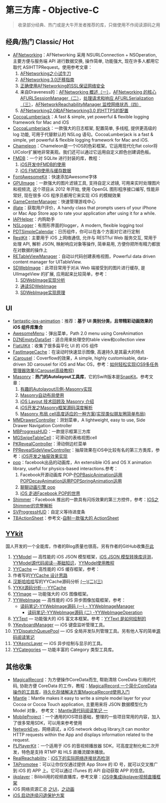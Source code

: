 # 第三方库 - Objective-C
> 收录部分经典、热门或是大牛开发者推荐的库，只做使用不作阅读源码之用

## 经典/热门 Classic/ Hot
- [AFNetworking][1]：AFNetworking 采用 NSURLConnection + NSOperation, 主要方便与服务端 API 进行数据交换, 操作简单, 功能强大, 现在许多人都用它取代 ASIHTTPRequest。使用参考文章：
	1. [AFNetworking之小试牛刀][2]
	2. [AFNetworking 3.0迁移指南][3]
	4. [正确使用AFNetworking的SSL保证网络安全][4]
	6. 来自Draveness的：[AFNetworking 概述（一）][5]，[AFNetworking 的核心 AFURLSessionManager（二）][6]，[处理请求和响应 AFURLSerialization（三）][7]，[AFNetworkReachabilityManager 监控网络状态（四）][8]
	7. [AFNetworking2.0和AFNetworking3.0 的HTTPS的配置][9]
- [CocoaLumberjack][10]：A fast & simple, yet powerful & flexible logging framework for Mac and iOS
- [CocoaLumberjack][11]：一款强大的日志框架, 配置简单, 多线程, 提供更高级的 log 功能, 可用于代替默认的 NSLog 语句。CocoaLumberjack is a fast & simple, yet powerful & flexible logging framework for Mac and iOS.
- [Chameleon][12]：Chameleon是一个iOS的色彩框架。它运用现代化flat color将UIColor扩展地非常美观。我们还可以通过它运用自定义颜色创建调色板。
- [FMDB][13]：一个对 SQLite 进行封装的库，教程：
	1. [iOS开发中FMDB的使用][14]
	2. [iOS FMDB使用与缓存数据][15]
- [FontAwesomeKit][16]：快速添加Awesome字体
- [GPUImage][17]：一款强大的图片滤镜工具, 支持自定义滤镜, 可用来实时处理图片和视频流, 这个项目从 2012 年开始, 使用 OpenGL 图形程序接口编写, 性能非常好, 现在很多 iOS 程序员都用它来实现 iOS 的模糊效果
- [GameCenterManager][18]：快速管理游戏中心
- [iRate][19]：获取用户评价，A handy class that prompts users of your iPhone or Mac App Store app to rate your application after using it for a while. 
- [IAPHelper][20]：内购助手
- [NSLogger][21]：有图形界面的logger，A modern, flexible logging tool
- [PDTSimpleCalendar][22]：日历组件，你可以在各个方面对它进行定制
- [RestKit][23]：主要用于 iOS 上网络通信, 允许与 RESTful Web 服务交互, 常用于处理 API, 解析 JSON, 映射响应对象等操作, 简单易用, 方便你把所有精力都放在对数据的操作上
- [RETableViewManager][24]：自动以代码创建表格视图，Powerful data driven content manager for UITableView.
- [SDWebImage][25]：此项目常用于对从 Web 端接受到的图片进行缓存, 是 UIImageView 的扩展, 应用起来比较简单，参考：
	1. [SDWebImage实现分析][26]
	3. [通读SDWebImage][27]
	4. [SDWebImage实现原理][28]

## UI
- [fantastic-ios-animation][29]：推荐：**基于 UI 类别分类，且带精彩动画效果的 iOS 组件库集合**
- [AwesomeMenu][30]：弹出菜单，Path 2.0 menu using CoreAnimation
- [DZNEmptyDataSet][31]：适合用来处理空的table view和collection view
- [FlatUIKit][32]：收集了很多扁平化 UI 的 iOS 组件
- [FastImageCache][33]：在滚动时快速显示图像, 高速持久是其最大的特点
- [iCarousel][34]：Coverflow的效果，A simple, highly customisable, data-driven 3D carousel for iOS and Mac OS，参考：[如何轻松实现iOS9多任务管理器效果(iCarousel高级教程)][35]
- [Masonry][36]：**热门的Autolayout工具库**，它的Swift版本是[SnapKit][37]。参考文章：
	1. [有趣的Autolayout示例-Masonry实现][38]
	2. [Masonry自动布局使用][39]
	3. [iOS Layout 技术回顾及 Masonry 介绍][40]
	4. [iOS开发之Masonry框架源码深度解析][41]
	5. [Masonry 布局 cell高度适应的一种方案(实现类似朋友圈简单布局)][42]
- [MMDrawerController][43]：测划菜单，A lightweight, easy to use, Side Drawer Navigation Controller
- [MBProgressHUD][44]：一款提示框第三方库
- [MGSwipeTableCell][45]：可滑动的表格视图cell
- [PKRevealController][46]：滑动侧边栏菜单
- [PPRevealSideViewController][47]：抽屉效果在iOS中比较有名的第三方类库，参考：[iOS开发之抽屉效果实现][48]
- [pop][49]：facebook出品的动画库，An extensible iOS and OS X animation library, useful for physics-based interactions.参考：
	1. Facebook开源动画库 POP-[POPBasicAnimation运用][50][POPDecayAnimation运用][51][POPSpringAnimation运用][52]
	2. [聊聊动画引擎 pop][53]
	3. [iOS 走进Facebook POP的世界][54]
- [Shimmer][55]：Facebook 推出的一款具有闪烁效果的第三方控件，参考：[IOS之Shimmer的完整解析][56]
- [SVProgressHUD][57]：自定义等待进度条
- [TBActionSheet][58]：参考文-[自制一款强大的 ActionSheet][59]


## [YYkit][60]
国人开发的一个全能库，作者的Blog质量也很高，另有作者的GitHub收集[在此][61]
1. [YYModel][62] — 高性能的 iOS JSON 模型框架，[iOS JSON 模型转换库评测][63]，[YYModel源代码阅读--基础知识][64]，[YYModel使用教程][65]
2. [YYCache][66] — 高性能的 iOS 缓存框架，参考：
3. 作者写的[YYCache 设计思路][67]
4. [汉斯哈哈哈][68]写的YYCache源码分析 [(一)][69][(二)][70][(三)][71]
5. [YYKit源码分析---YYCache][72]
3. [YYImage][73] — 功能强大的 iOS 图像框架。
4. [YYWebImage][74] — 高性能的 iOS 异步图像加载框架，参考：
	- [读码笔记-YYWebImage源码 (一) - YYWebImageManager][75]
		- [读码笔记-YYWebImage源码 (二) -YYWebImageOperation][76]
5. [YYText][77] — 功能强大的 iOS 富文本框架。参考：[YYText 是如何绘制的][78]
6. [YKeyboardManager][79] — iOS 键盘监听管理工具。
7. [YYDispatchQueuePool][80] — iOS 全局并发队列管理工具。另有他人写的简单[源码阅读笔记][81]
8. [YYAsyncLayer][82] — iOS 异步绘制与显示的工具。
9. [YYCategories][83] — 功能丰富的 Category 类型工具库。


## 其他收集
- [MagicalRecord][84]：为方便操作CoreData而生, 帮助清除 CoreData 引用的代码, 协助方便 CoreData 的工作，教程：[MagicalRecord,一个简化CoreData操作的工具库][85]，[持久化存储解决方案MagicalRecord使用入门][86]
- [Mantle][87]：Mantle makes it easy to write a simple model layer for your Cocoa or Cocoa Touch application, 主要用来将 JSON 数据模型化为 Model 对象， 参考文：[Mantle源代码阅读笔记 一][88]
- [MobileProject][89]：一个通用的IOS项目基础，整理的一些项目常用的内容，加入了很多常用SDK，可以用来参考使用
- [NetworkEye][90]，网络调试，a iOS network debug library,It can monitor HTTP requests within the App and displays information related to the request.
- [PLPlayerKit][91]：一个适用于 iOS 的音视频播放器 SDK，可高度定制化和二次开发，特色是支持 RTMP 和 HLS 直播流媒体播放。
- [RealReachability][92]：[iOS下的实际网络连接状态检测][93]
- [TAPromotee][94]：可以让你仅仅通过提供 App Store 的 ID 号，就可以交叉推广到 iOS 的 APP 上。它可以通过 iTunes 的 API 自动获取 APP 的信息。
- [ijkplayer][95]：Bilibili用的视频直播库，参考文章：[iOS中集成ijkplayer视频直播框架][96]
- iOS 网络资源汇总 [之UI][97]，[之动画][98]
- [iOS 启动连续闪退保护方案][99]


[1]:	https://github.com/AFNetworking/AFNetworking "AFNetworking"
[2]:	http://www.jianshu.com/p/8cc137ac26f0 "AFNetworking之小试牛刀"
[3]:	http://www.jianshu.com/p/047463a7ce9b "AFNetworking 3.0迁移指南"
[4]:	http://www.jianshu.com/p/4102b817ff2f "正确使用AFNetworking的SSL保证网络安全"
[5]:	http://draveness.me/afnetworking1/ "AFNetworking 概述（一）"
[6]:	http://draveness.me/afnetworking2/ "AFNetworking 的核心 AFURLSessionManager（二）"
[7]:	http://draveness.me/afnetworking3/ "处理请求和响应 AFURLSerialization（三）"
[8]:	http://draveness.me/afnetworking4/ "AFNetworkReachabilityManager 监控网络状态（四）"
[9]:	http://www.cnblogs.com/zhangsheng-iOS/p/6398920.html "AFNetworking2.0和AFNetworking3.0 的HTTPS的配置"
[10]:	https://github.com/CocoaLumberjack/CocoaLumberjack "CocoaLumberjack"
[11]:	https://github.com/CocoaLumberjack/CocoaLumberjack "CocoaLumberjack"
[12]:	https://github.com/ViccAlexander/Chameleon "Chameleon"
[13]:	https://github.com/ccgus/fmdb "FMDB"
[14]:	http://www.cnblogs.com/jerehedu/p/5025950.html "iOS开发中FMDB的使用"
[15]:	http://www.jianshu.com/p/968c381cb7d7 "iOS FMDB使用与缓存数据"
[16]:	https://github.com/PrideChung/FontAwesomeKit "FontAwesomeKit"
[17]:	https://github.com/BradLarson/GPUImage "GPUImage"
[18]:	https://github.com/nihalahmed/GameCenterManager "GameCenterManager"
[19]:	https://github.com/nicklockwood/iRate "iRate"
[20]:	https://github.com/saturngod/IAPHelper "IAPHelper"
[21]:	https://github.com/fpillet/NSLogger "NSLogger"
[22]:	https://github.com/jivesoftware/PDTSimpleCalendar "PDTSimpleCalendar"
[23]:	https://github.com/RestKit/RestKit "RestKit"
[24]:	https://github.com/romaonthego/RETableViewManager "RETableViewManager"
[25]:	https://github.com/rs/SDWebImage "SDWebImage"
[26]:	http://southpeak.github.io/blog/2015/02/07/sourcecode-sdwebimage/ "SDWebImage实现分析"
[27]:	http://zzk.cnblogs.com/s?w=blog:Mike-zh%20%E9%80%9A%E8%AF%BBSDWebImage "通读SDWebImage"
[28]:	http://www.jianshu.com/p/a9583942224e "SDWebImage实现原理"
[29]:	https://github.com/onmyway133/fantastic-ios-animation "fantastic-ios-animation"
[30]:	https://github.com/levey/AwesomeMenu "AwesomeMenu"
[31]:	https://github.com/dzenbot/DZNEmptyDataSet "DZNEmptyDataSet"
[32]:	https://github.com/Grouper/FlatUIKit "FlatUIKit"
[33]:	https://github.com/path/FastImageCache "FastImageCache"
[34]:	https://github.com/nicklockwood/iCarousel "iCarousel"
[35]:	http://www.cnblogs.com/jgCho/p/5275408.html "如何轻松实现iOS9多任务管理器效果(iCarousel高级教程)"
[36]:	https://github.com/SnapKit/Masonry "Masonry"
[37]:	https://github.com/SnapKit/SnapKit "SnapKit"
[38]:	http://tutuge.me/2015/05/23/autolayout-example-with-masonry/ "有趣的Autolayout示例-Masonry实现"
[39]:	http://www.cnblogs.com/salam/p/5054474.html "Masonry自动布局使用"
[40]:	http://www.taijicoder.com/2015/12/12/iOS-Layout-and-Masnory/ "iOS Layout 技术回顾及 Masonry 介绍"
[41]:	http://www.cnblogs.com/ludashi/p/5591572.html "iOS开发之Masonry框架源码深度解析"
[42]:	http://www.jianshu.com/p/50c7fd44ecd3 "Masonry 布局 cell高度适应的一种方案(实现类似朋友圈简单布局)"
[43]:	https://github.com/mutualmobile/MMDrawerController "MMDrawerController"
[44]:	https://github.com/jdg/MBProgressHUD "MBProgressHUD"
[45]:	https://github.com/MortimerGoro/MGSwipeTableCell "MGSwipeTableCell"
[46]:	https://github.com/pkluz/PKRevealController "PKRevealController"
[47]:	https://github.com/ipup/PPRevealSideViewController "PPRevealSideViewController"
[48]:	http://ios.jobbole.com/83402/ "iOS开发之抽屉效果实现"
[49]:	https://github.com/facebook/pop "pop"
[50]:	http://www.cnblogs.com/wujy/p/5191220.html "Facebook开源动画库 POP-POPBasicAnimation运用"
[51]:	http://www.cnblogs.com/wujy/p/5194029.html "Facebook开源动画库 POP-POPDecayAnimation运用"
[52]:	http://www.cnblogs.com/wujy/p/5191521.html "Facebook开源动画库 POP-POPSpringAnimation运用"
[53]:	http://ios.jobbole.com/84717/
[54]:	http://www.jianshu.com/p/0bc2127692e5 "iOS 走进Facebook POP的世界"
[55]:	https://github.com/facebook/Shimmer "Shimmer"
[56]:	http://www.jianshu.com/p/3c58af1a2460 "IOS之Shimmer的完整解析"
[57]:	https://github.com/TransitApp/SVProgressHUD "SVProgressHUD"
[58]:	https://github.com/yulingtianxia/TBActionSheet "TBActionSheet"
[59]:	http://yulingtianxia.com/blog/2016/07/18/TBActionSheet/ "自制一款强大的 ActionSheet"
[60]:	https://github.com/ibireme/YYKit
[61]:	http://github.ibireme.com/github/list/ios/#
[62]:	https://github.com/ibireme/YYModel
[63]:	http://blog.ibireme.com/2015/10/23/ios_model_framework_benchmark/ "iOS JSON 模型转换库评测"
[64]:	http://www.jianshu.com/p/198af7042b2d "YYModel源代码阅读--基础知识"
[65]:	http://www.cocoachina.com/ios/20170216/18701.html
[66]:	https://github.com/ibireme/YYCache
[67]:	http://blog.ibireme.com/2015/10/26/yycache/ "YYCache 设计思路"
[68]:	http://www.jianshu.com/users/368a8cd349af "汉斯哈哈哈"
[69]:	http://www.jianshu.com/p/b8dcf6634fab "YYCache源码分析(一)"
[70]:	http://www.jianshu.com/p/492c3c3a0485 "YYCache源码分析(二)"
[71]:	http://www.jianshu.com/p/67184beda1d5 "YYCache源码分析(三)"
[72]:	http://iipanda.com/2016/07/18/YYCache-analyzing/ "YYKit源码分析---YYCache"
[73]:	https://github.com/ibireme/YYImage
[74]:	https://github.com/ibireme/YYWebImage
[75]:	http://huangshaohua.cn/2015/12/29/du-ma-bi-ji-yywebimageyuan-ma/ "读码笔记-YYWebImage源码 (一) - YYWebImageManager"
[76]:	http://huangshaohua.cn/2016/01/02/du-ma-bi-ji-yywebimageyuan-ma-er-yywebimageoperation/ "读码笔记-YYWebImage源码 (二) -YYWebImageOperation"
[77]:	https://github.com/ibireme/YYText
[78]:	https://github.com/lzwjava/OpenSourceNotes "OpenSourceNotes"
[79]:	https://github.com/ibireme/YYKeyboardManager "YYKeyboardManager"
[80]:	https://github.com/ibireme/YYDispatchQueuePool "YYDispatchQueuePool"
[81]:	http://kittenyang.com/yydispatchqueuepool-learning-note/ "YYDispatchQueuePool 源码阅读笔记"
[82]:	https://github.com/ibireme/YYAsyncLayer "YYAsyncLayer"
[83]:	https://github.com/ibireme/YYCategories
[84]:	https://github.com/magicalpanda/MagicalRecord "MagicalRecord"
[85]:	http://segmentfault.com/a/1190000004132110 "MagicalRecord,一个简化CoreData操作的工具库"
[86]:	http://www.cocoachina.com/ios/20151214/14649.html
[87]:	https://github.com/Mantle/Mantle "Mantle"
[88]:	http://blog.csdn.net/colorapp/article/details/50277317 "Mantle源代码阅读笔记 一"
[89]:	https://github.com/wujunyang/MobileProject "MobileProject"
[90]:	https://github.com/coderyi/NetworkEye "NetworkEye"
[91]:	https://github.com/pili-engineering/PLPlayerKit "PLPlayerKit"
[92]:	https://github.com/dustturtle/RealReachability "RealReachability"
[93]:	http://www.cocoachina.com/ios/20160224/15407.html
[94]:	https://github.com/JanC/TAPromotee "TAPromotee"
[95]:	https://github.com/Bilibili/ijkplayer "ijkplayer"
[96]:	http://www.jianshu.com/p/1f06b27b3ac0 "iOS中集成ijkplayer视频直播框架"
[97]:	http://www.jianshu.com/p/2ba717122951 "iOS 网络资源汇总之UI"
[98]:	http://www.jianshu.com/p/91b5cfad5d89 "iOS 网络资源汇总之动画"
[99]:	http://wereadteam.github.io/2016/05/23/GYBootingProtection/